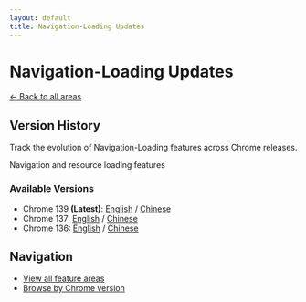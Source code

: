```yaml
---
layout: default
title: Navigation-Loading Updates
---
```


# Navigation-Loading Updates

[← Back to all areas](../index.html)

## Version History

Track the evolution of Navigation-Loading features across Chrome releases.

Navigation and resource loading features

### Available Versions

- Chrome 139 **(Latest)**: [English](./chrome-139-en.html) / [Chinese](./chrome-139-zh.html)
- Chrome 137: [English](./chrome-137-en.html) / [Chinese](./chrome-137-zh.html)
- Chrome 136: [English](./chrome-136-en.html) / [Chinese](./chrome-136-zh.html)

## Navigation

- [View all feature areas](../index.html)
- [Browse by Chrome version](../../versions/index.html)

